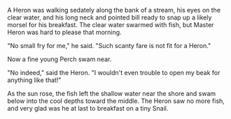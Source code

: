 A Heron was walking sedately along the bank of a stream, his eyes
on the clear water, and his long neck and pointed bill ready to
snap up a likely morsel for his breakfast. The clear water
swarmed with fish, but Master Heron was hard to please that
morning.

"No small fry for me," he said. "Such scanty fare is not fit for
a Heron."

Now a fine young Perch swam near.

"No indeed," said the Heron. "I wouldn't even trouble to open my
beak for anything like that!"

As the sun rose, the fish left the shallow water near the shore
and swam below into the cool depths toward the middle. The Heron
saw no more fish, and very glad was he at last to breakfast on a
tiny Snail.
